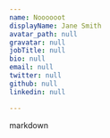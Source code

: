 ```yaml
---
name: Noooooot
displayName: Jane Smith
avatar_path: null
gravatar: null
jobTitle: null
bio: null
email: null
twitter: null
github: null
linkedin: null

---
```

markdown
